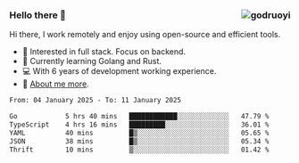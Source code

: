 ### Hello there 👋 <img align="right" src="https://github-readme-stats.vercel.app/api?username=godruoyi&show_icons=true" alt="godruoyi" />

Hi there, I work remotely and enjoy using open-source and efficient tools.

- 🔭 Interested in full stack. Focus on backend.
- 🌱 Currently learning Golang and Rust.
- 💻 With 6 years of development working experience.
- 👒 [About me more](https://godruoyi.com/posts/about-godruoyi).



<!--START_SECTION:waka-->

```txt
From: 04 January 2025 - To: 11 January 2025

Go            5 hrs 40 mins   ████████████░░░░░░░░░░░░░   47.79 %
TypeScript    4 hrs 16 mins   █████████░░░░░░░░░░░░░░░░   36.01 %
YAML          40 mins         █▒░░░░░░░░░░░░░░░░░░░░░░░   05.65 %
JSON          38 mins         █▒░░░░░░░░░░░░░░░░░░░░░░░   05.34 %
Thrift        10 mins         ▒░░░░░░░░░░░░░░░░░░░░░░░░   01.42 %
```

<!--END_SECTION:waka-->
